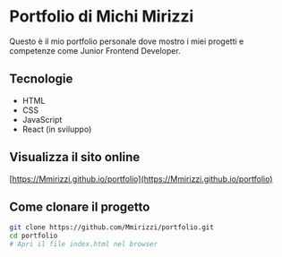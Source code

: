 # Portfolio di Michi Mirizzi

Questo è il mio portfolio personale dove mostro i miei progetti e competenze come Junior Frontend Developer.

## Tecnologie

- HTML  
- CSS  
- JavaScript  
- React (in sviluppo)

## Visualizza il sito online

[https://Mmirizzi.github.io/portfolio](https://Mmirizzi.github.io/portfolio)

## Come clonare il progetto

```bash
git clone https://github.com/Mmirizzi/portfolio.git
cd portfolio
# Apri il file index.html nel browser
